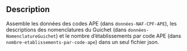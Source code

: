 ## Description

Assemble les données des codes APE (dans `données-NAF-CPF-APE`), les descriptions des nomenclatures du Guichet (dans `données-NomenclatureGuichet`) et le nombre d’établissements par code APE (dans `nombre-etablissements-par-code-ape`) dans un seul fichier json.
